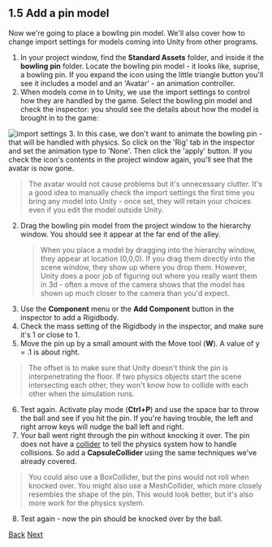 ## 1.5 Add a pin model

Now we're going to place a bowling pin model.  We'll also cover how to change import settings for models coming into Unity from other programs.

1. In your project window, find the **Standard Assets** folder, and inside it the **bowling pin** folder.  Locate the bowling pin model - it looks like, suprise, a bowling pin.  If you expand the icon using the little triangle button you'll see it includes a model and an 'Avatar' - an animation controller. 
2. When models come in to Unity, we use the import settings to control how they are handled by the game. Select the bowling pin model and check the inspector: you should see the details about how the model is brought in to the game:

  ![import settings](https://dl.dropboxusercontent.com/u/2977490/Unity%40makerhaus/gfx/Screenshot%202013-10-12%2018.46.33.png)
3. In this case, we don't want to animate the bowling pin - that will be handled with physics. So click on the 'Rig' tab in the inspector and set the animation type to 'None'.  Then click the 'apply' button.  If you check the icon's contents in the project window again, you'll see that the avatar is now gone.
   > The avatar would not cause problems but it's unnecessary clutter. It's a good idea to manually check the import settings the first time you bring any model into Unity - once set, they will retain your choices even if you edit the model outside Unity.
2. Drag the bowling pin model from the project window to the hierarchy window. You should see it appear at the far end of the alley.
   > When you place a model by dragging into the hierarchy window, they appear at location (0,0,0). If you drag them directly into the scene window, they show up where you drop them. However, Unity does a poor job of figuring out where you really want them in 3d - often a move of the camera shows that the model has shown up much closer to the camera than you'd expect.
3. Use the **Component** menu or the **Add Component** button in the inspector to add a Rigidbody. 
4. Check the mass setting of the Rigidbody in the inspector, and make sure it's 1 or close to 1.
5. Move the pin up by a small amount with the Move tool (**W**). A value of y = .1 is about right.
  > The offset is to make sure that Unity doesn't think the pin is interpenetrating the floor. If two physics objects start the scene intersecting each other, they won't know how to collide with each other when the simulation runs.
6. Test again.  Activate play mode (**Ctrl+P**) and use the space bar to throw the ball and see if you hit the pin. If you're having trouble, the left and right arrow keys will nudge the ball left and right.
7. Your ball went right through the pin without knocking it over. The pin does not have a [collider](glossary.md#component) to tell the physics system how to handle collisions. So add a **CapsuleCollider** using the same techniques we've already covered.
  > You could also use a BoxCollider, but the pins would not roll when knocked over. You might also use a MeshCollider, which more closely resembles the shape of the pin. This would look better, but it's also more work for the physics system.

8. Test again - now the pin should be knocked over by the ball.

[Back](ex1-4.md)
[Next](ex1-6.md)

